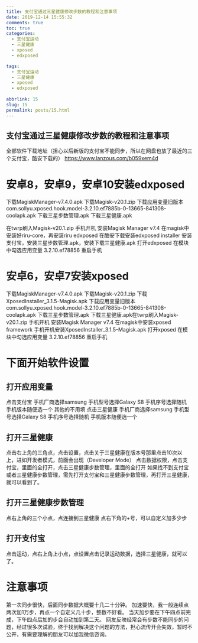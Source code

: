```yaml
---
title: 支付宝通过三星健康修改步数的教程和注意事项
date: 2019-12-14 15:55:32
comments: true
toc: true
categories:
  - 支付宝运动
  - 三星健康
  - xposed
  - edxposed

tags:
  - 支付宝运动
  - 三星健康
  - xposed
  - edxposed  
  
abbrlink: 15
slug: 15
permalink: posts/15.html
---
```


## 支付宝通过三星健康修改步数的教程和注意事项
全部软件下载地址（担心以后新版的支付宝不能同步，所以在网盘也放了最近的三个支付宝，酷安下载的）
https://www.lanzous.com/b059xem4d
<!-- more -->
# 安卓8，安卓9，安卓10安装edxposed

下载MagiskManager-v7.4.0.apk
下载Magisk-v20.1.zip
下载应用变量旧版本 com.sollyu.xposed.hook.model-3.2.10.ef7885b-0-13665-841308-coolapk.apk
下载三星步数管理.apk
下载三星健康.apk

在twrp刷入Magisk-v20.1.zip
手机开机
安装Magisk Manager v7.4
在magisk中安装好riru-core，再安装riru edxposed
在酷安下载安装edxposed installer
安装支付宝，安装三星步数管理.apk，安装下载三星健康.apk
打开edxposed  在模块中勾选应用变量 3.2.10.ef78856
重启手机

# 安卓6，安卓7安装xposed
下载MagiskManager-v7.4.0.apk
下载Magisk-v20.1.zip
下载XposedInstaller_3.1.5-Magisk.apk
下载应用变量旧版本 com.sollyu.xposed.hook.model-3.2.10.ef7885b-0-13665-841308-coolapk.apk
下载三星步数管理.apk
下载三星健康.apk在twrp刷入Magisk-v20.1.zip
手机开机
安装Magisk Manager v7.4
在magisk中安装xposed framework
手机开机安装XposedInstaller_3.1.5-Magisk.apk
打开xposed  在模块中勾选应用变量 3.2.10.ef78856
重启手机
# 下面开始软件设置

## 打开应用变量
点击支付宝
手机厂商选择samsung
手机型号选择Galaxy S8
手机序号选择随机
手机版本随便选一个
其他的不用填
点击三星健康
手机厂商选择samsung
手机型号选择Galaxy S8
手机序号选择随机
手机版本随便选一个
## 打开三星健康
点击右上角的三角点，点击设置，点击关于三星健康在版本号那里点击10次以上，进如开发者模式，前面会出现（Developer Mode）
点击数据权限，点击支付宝，里面的全打开，点击三星健康步数管理，里面的全打开
如果找不到支付宝或者三星健康步数管理，需先打开支付宝和三星健康步数管理，再打开三星健康，就可以看到了。
## 打开三星健康步数管理
点右上角的三个小点，点连接到三星健康
点右下角的+号，可以自定义加多少步

## 打开支付宝
点击运动，点右上角上小点，点设置点击记录运动数据，选择三星健康，就可以了。
# 注意事项

第一次同步很快，后面同步数据大概要十几二十分钟。
加速要快，我一般连续点两次加1万步，再点一个自定义几十步，整数不好看。
当天加步要在下午四点前完成，下午四点后加的步会自动加到第二天。
网友反映经常会有步数不能同步的问题，经过很多次试验，终于找到解决这个问题的方法，担心流传开会失效，暂时不公开，有需要理解的朋友可以加我微信咨询。




